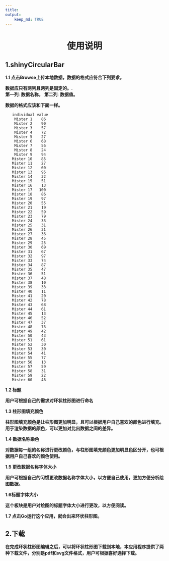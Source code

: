 ```yaml
---
title:
output: 
    keep_md: TRUE
---
```




<h1><center>使用说明</center></h1>
 

## **1.shinyCircularBar**

**1.1 点击Browse上传本地数据，数据的格式应符合下列要求。**

**数据应只有两列且两列是固定的。**.  
**第一列**: **数据名称。**
**第二列**: **数据值。**  
 

**数据的格式应该和下面一样。**  


```
   individual value
    Mister 1    86
    Mister 2    90
    Mister 3    57
    Mister 4    72
    Mister 5    27
    Mister 6    68
    Mister 7    56
    Mister 8    24
    Mister 9    94
   Mister 10    85
   Mister 11    27
   Mister 12    60
   Mister 13    95
   Mister 14    32
   Mister 15    51
   Mister 16    13
   Mister 17   100
   Mister 18    86
   Mister 19    97
   Mister 20    55
   Mister 21    19
   Mister 22    59
   Mister 23    79
   Mister 24    33
   Mister 25    31
   Mister 26    31
   Mister 27    36
   Mister 28    45
   Mister 29    25
   Mister 30    69
   Mister 31    67
   Mister 32    97
   Mister 33    74
   Mister 34    87
   Mister 35    47
   Mister 36    51
   Mister 37    48
   Mister 38    10
   Mister 39    33
   Mister 40    11
   Mister 41    20
   Mister 42    78
   Mister 43    68
   Mister 44    61
   Mister 45    13
   Mister 46    52
   Mister 47    37
   Mister 48    73
   Mister 49    42
   Mister 50    43
   Mister 51    61
   Mister 52    30
   Mister 53    30
   Mister 54    41
   Mister 55    77
   Mister 56    13
   Mister 57    59
   Mister 58    31
   Mister 59    22
   Mister 60    46
   ```


**1.2 标题**

**用户可根据自己的需求对环状柱形图进行命名**

**1.3 柱形图填充颜色**

**柱形图填充颜色是让柱形图更加明显，且可以根据用户自己喜欢的颜色进行填充。用于渲染数据的颜色，可以更加对比出数据之间的差异。** 

**1.4 数据名称染色**

**对数据每一组的名称进行更改颜色，与柱形图填充颜色更加明显色区分开，也可根据用户自己喜欢的颜色使用。**

**1.5 更改数据名称字体大小**

**用户可根据自己的习惯更改数据名称字体大小，以方便自己使用，更加方便分析绘图数据。**

**1.6标题字体大小**

**这个板块是用户对绘图的标题字体大小进行更改，以方便阅读。**

**1.7 点击Go运行这个应用，就会出来环状柱形图。**

## **2.下载**
**在完成环状柱形图编辑之后，可以将环状柱形图下载到本地，本应用程序提供了两种下载文件，分别是pdf和svg文件格式，用户可根据喜好选择下载。**


